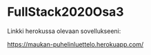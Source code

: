# FullStack2020Osa3
Linkki herokussa olevaan sovellukseeni:

https://maukan-puhelinluettelo.herokuapp.com/
